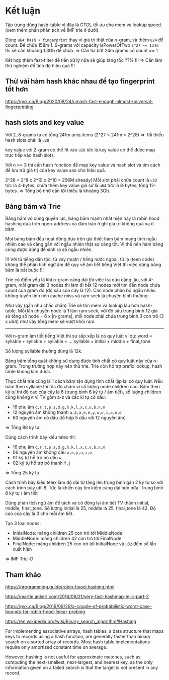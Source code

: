 # Kết luận

Tập trung dùng hash-table vì đây là CTDL tối ưu cho mem và lookup speed. (xem thêm phần phân tích về IMF trie ở dưới).

Dùng `u64`: `hash + fingerprint` thay vì giá trị thật của n-gram, và thêm `u24` để count. Để chứa 158m 1..6-grams với capacity isPowerOfTwo `2^27 ~= 134m` thì sẽ cần khoảng 1.3Gb để chứa.
=> Cần tỉa bớt 24m grams có count == 1

Kết hợp thêm fast-filter để tiền xử lý nữa sẽ giúp tăng tốc ??%
!!! => Cần làm thử nghiệm để tính độ hiệu quả !!!

## Thử vài hàm hash khác nhau để tạo fingerprint tốt hơn

https://pvk.ca/Blog/2020/08/24/umash-fast-enough-almost-universal-fingerprinting


## hash slots and key value

Với 2..8-grams ta có tổng 241m uniq items (2^27 < 241m < 2^28)
=> Tối thiểu hash slots phải là `u28`

key value với 2-gram có thể fit vào `u28` tức là key value có thể được map trực tiếp vào hash slots.

Với n >= 3 thì cần hash function để map key value và hash slot và tìm cách để lưu trữ giá trị của key value sao cho hiệu quả.

2^28 = 2^8 x 2^10 x 2^10 = 256M already! Mỗi slot phải chứa count là `u32` tức là 4-bytes, chứa thêm key value giả sử là `u64` tức là 8-bytes, tổng 12-bytes.
=> Tổng bộ nhớ cần tối thiểu là khoảng 3Gb.


## Bảng băm và Trie

Bảng băm vô cùng quyền lực, bảng băm mạnh nhất hiện nay là robin hood hashing dựa trên open-address và đảm bảo ô ghi giá trị không quá xa ô băm.

Mọi bảng băm đều hoạt động dựa trên giả thiết hàm băm mang tính ngẫu nhiên cao và càng gần với ngẫu nhiên thật sự càng tốt. Vì thế nên hàm băng cũng được dùng để sinh ra số ngẫu nhiên.

!!! Với từ tiếng dân tộc, từ vay mượn / tiếng nước ngoài, từ lạ (teen code) không thể phân tích ngữ âm để quy về âm tiết tiếng Việt thì việc dùng bảng băm là bắt buộc !!!

Trie có điểm yếu là khi n-gram càng dài thì việc tra cứu càng lâu, với 4-gram, mỗi gram dài 3 nodes thì làm đi hết 12 nodes mới tìm đến node chứa count của gram đó (độ sâu của cây là 12). Các node phân bố ngẫu nhiêu không tuyến tính nên cache miss và ram seek là chuyện bình thường.

Như vậy (gần như chắc chắn) Trie sẽ tốn mem và lookup lâu hơn hash-table. Mỗi lần chuyển node là 1 làm ram seek, với độ sâu trung bình 12 giả sử tổng số node = 6 x |n-grams|, mỗi node phải chứa trung bình 3 con trỏ (3 x u64) như vậy tổng mem sẽ vượt khỏi ram.

- - -

Với n-gram âm tiết tiếng Việt thì sự sắp xếp là có quy luật ví dụ: 
word = syllable + syllable + syllable + ...
syllable = initial + middle + final_tone

Số lượng syllable thường dùng là 12k.

Bảng băm tổng quát không sử dụng được tính chất có quy luật này của n-gram. Trong trường hợp này nên thử trie. Trie còn hỗ trợ prefix lookup, hash table không làm được.

Thực chất trie cũng là 1 cách băm tận dụng tính chất lặp lại có quy luật. Nếu băm theo syllable thì tốc độ chậm vì số lượng node.children cao. Băm theo ký tự thì độ cao của cây là 6 (trung bình 6 ký tự / âm tiết), số lượng children cũng không ít vì TV gồm a-z và các kí tự có dấu:
 
 * 16 phụ âm `q,r,t,p,s,d,g,h,k,l,x,c,v,b,n,m`
 * 12 nguyên âm không thanh `a,â,ă,e,ê,y,u,ư,i,o,ô,ơ`
 * 60 nguyên âm có dấu (tổ hợp 5 dấu với 12 nguyên âm)

=> Tổng 88 ký tự


Dùng cách trình bày kiểu telex thì:

* 16 phụ âm `q,r,t,p,s,d,g,h,k,l,x,c,v,b,n,m`
* 06 nguyên âm không dấu `a,e,y,u,i,o`
* 01 ký tự hỗ trợ bỏ dấu `w`
* 02 ký tự hỗ trợ bỏ thanh `f,j`

=> Tổng 25 ký tự

Cách trình bày kiểu telex làm độ dài từ tăng lên trung bình gần 2 ký tự so với cách trình bày utf-8. Tức là khiến cây tìm kiếm càng dài hơn nữa. Trung bình 8 ký tự / âm tiết

Dùng phân tích ngữ âm để tách và cô động lại âm tiết TV thành initial, middle, final_tone. Số lượng initial là 25, middle là 25, final_tone là 42. Độ cao của cây là 3 cho mỗi âm tiết.

Tạo 3 loại nodes:

* InitialNode: mảng children 25 con trỏ tới MiddleNode
* MiddleNode: mảng children 42 con trỏ tới FinalNode
* FinalNode: mảng children 25 con trỏ tới InitialNode và `u32` đếm số lần xuất hiện

=> IMF Trie :D


## Tham khảo

https://programming.guide/robin-hood-hashing.html

https://martin.ankerl.com/2016/09/21/very-fast-hashmap-in-c-part-2

https://pvk.ca/Blog/2019/09/29/a-couple-of-probabilistic-worst-case-bounds-for-robin-hood-linear-probing

https://en.wikipedia.org/wiki/Binary_search_algorithm#Hashing

For implementing associative arrays, hash tables, a data structure that maps keys to records using a hash function, are generally faster than binary search on a sorted array of records. Most hash table implementations require only amortized constant time on average.

However, hashing is not useful for approximate matches, such as computing the next-smallest, next-largest, and nearest key, as the only information given on a failed search is that the target is not present in any record.